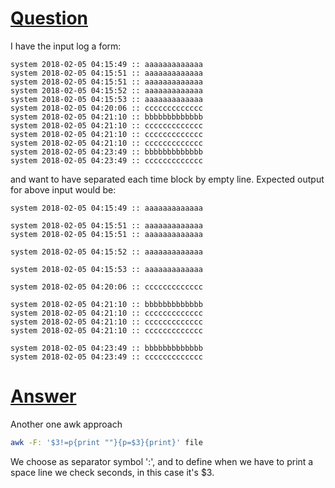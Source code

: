 # [Question](https://stackoverflow.com/questions/48617875/add-empty-line-between-each-time-blocks)
I have the input log a form:
```
system 2018-02-05 04:15:49 :: aaaaaaaaaaaaa  
system 2018-02-05 04:15:51 :: aaaaaaaaaaaaa  
system 2018-02-05 04:15:51 :: aaaaaaaaaaaaa  
system 2018-02-05 04:15:52 :: aaaaaaaaaaaaa  
system 2018-02-05 04:15:53 :: aaaaaaaaaaaaa  
system 2018-02-05 04:20:06 :: ccccccccccccc
system 2018-02-05 04:21:10 :: bbbbbbbbbbbbb
system 2018-02-05 04:21:10 :: ccccccccccccc
system 2018-02-05 04:21:10 :: ccccccccccccc
system 2018-02-05 04:21:10 :: ccccccccccccc
system 2018-02-05 04:23:49 :: bbbbbbbbbbbbb
system 2018-02-05 04:23:49 :: ccccccccccccc
```
and want to have separated each time block by empty line. Expected output for above input would be:
```
system 2018-02-05 04:15:49 :: aaaaaaaaaaaaa

system 2018-02-05 04:15:51 :: aaaaaaaaaaaaa  
system 2018-02-05 04:15:51 :: aaaaaaaaaaaaa  

system 2018-02-05 04:15:52 :: aaaaaaaaaaaaa  

system 2018-02-05 04:15:53 :: aaaaaaaaaaaaa  

system 2018-02-05 04:20:06 :: ccccccccccccc

system 2018-02-05 04:21:10 :: bbbbbbbbbbbbb
system 2018-02-05 04:21:10 :: ccccccccccccc
system 2018-02-05 04:21:10 :: ccccccccccccc
system 2018-02-05 04:21:10 :: ccccccccccccc

system 2018-02-05 04:23:49 :: bbbbbbbbbbbbb
system 2018-02-05 04:23:49 :: ccccccccccccc
```

# [Answer](https://stackoverflow.com/a/48629416/9210255)

Another one awk approach
```bash
awk -F: '$3!=p{print ""}{p=$3}{print}' file
```
We choose as separator symbol ':', and to define when we have to print a space line we check seconds, in this case it's $3.
